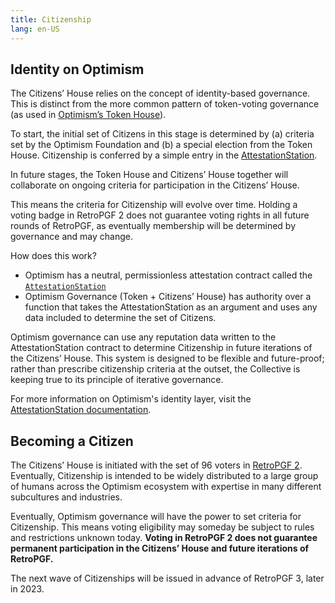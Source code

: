 ```yaml
---
title: Citizenship
lang: en-US
---
```


## Identity on Optimism

The Citizens’ House relies on the concept of identity-based governance. 
This is distinct from the more common pattern of token-voting governance (as used in [Optimism’s Token House](./token-house.md)). 

To start, the initial set of Citizens in this stage is determined by (a) criteria set by the Optimism Foundation and (b) a special election from the Token House. 
Citizenship is conferred by a simple entry in the [AttestationStation](./attestation-station.md).

In future stages, the Token House and Citizens’ House together will collaborate on ongoing criteria for participation in the Citizens’ House. 

This means the criteria for Citizenship will evolve over time. 
Holding a voting badge in RetroPGF 2 does not guarantee voting rights in all future rounds of RetroPGF, as eventually membership will be determined by governance and may change.

How does this work?

- Optimism has a neutral, permissionless attestation contract called the [`AttestationStation`](./attestation-station.md)
- Optimism Governance (Token + Citizens’ House) has authority over a function that takes the AttestationStation as an argument and uses any data included to determine the set of Citizens.

Optimism governance can use any reputation data written to the AttestationStation contract to determine Citizenship in future iterations of the Citizens’ House. 
This system is designed to be flexible and future-proof; rather than prescribe citizenship criteria at the outset, the Collective is keeping true to its principle of iterative governance. 

For more information on Optimism's identity layer, visit the [AttestationStation documentation](./attestation-station.md). 

## Becoming a Citizen

The Citizens’ House is initiated with the set of 96 voters in [RetroPGF 2](./rpgf-2.md). 
Eventually, Citizenship is intended to be widely distributed to a large group of humans across the Optimism ecosystem with expertise in many different subcultures and industries.

Eventually, Optimism governance will have the power to set criteria for Citizenship. 
This means voting eligibility may someday be subject to rules and restrictions unknown today. 
**Voting in RetroPGF 2 does not guarantee permanent participation in the Citizens’ House and future iterations of RetroPGF.** 

The next wave of Citizenships will be issued in advance of RetroPGF 3, later in 2023.